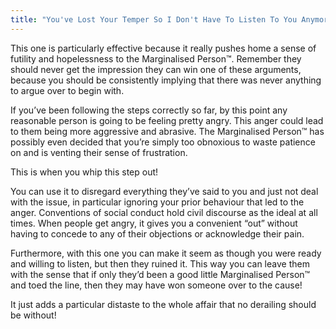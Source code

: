 ```yaml
---
title: "You've Lost Your Temper So I Don't Have To Listen To You Anymore"
---
```


This one is particularly effective because it really pushes home a sense of futility and hopelessness to the Marginalised Person™. Remember they should never get the impression they can win one of these arguments, because you should be consistently implying that there was never anything to argue over to begin with.

If you’ve been following the steps correctly so far, by this point any reasonable person is going to be feeling pretty angry. This anger could lead to them being more aggressive and abrasive. The Marginalised Person™ has possibly even decided that you’re simply too obnoxious to waste patience on and is venting their sense of frustration.

This is when you whip this step out!

You can use it to disregard everything they’ve said to you and just not deal with the issue, in particular ignoring your prior behaviour that led to the anger. Conventions of social conduct hold civil discourse as the ideal at all times. When people get angry, it gives you a convenient “out” without having to concede to any of their objections or acknowledge their pain.

Furthermore, with this one you can make it seem as though you were ready and willing to listen, but then they ruined it. This way you can leave them with the sense that if only they’d been a good little Marginalised Person™ and toed the line, then they may have won someone over to the cause!

It just adds a particular distaste to the whole affair that no derailing should be without!

